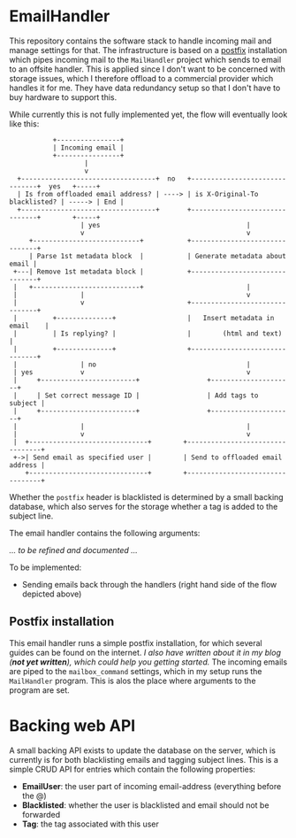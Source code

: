 # EmailHandler

This repository contains the software stack to handle incoming mail and manage settings for that. The infrastructure is based on a [postfix](http://www.postfix.org/) installation which pipes incoming mail to the `MailHandler` project which sends to email to an offsite handler. This is applied since I don't want to be concerned with storage issues, which I therefore offload to a commercial provider which handles it for me. They have data redundancy setup so that I don't have to buy hardware to support this.


While currently this is not fully implemented yet, the flow will eventually look like this:
```
           +----------------+
           | Incoming email |
           +----------------+
                   |
                   v
  +----------------------------------+  no   +-------------------------------+  yes   +-----+
  | Is from offloaded email address? | ----> | is X-Original-To blacklisted? | -----> | End |
  +----------------------------------+       +-------------------------------+        +-----+
                  | yes                                     |
                  v                                         v
     +---------------------------+           +-------------------------------+
     | Parse 1st metadata block  |           | Generate metadata about email |
 +---| Remove 1st metadata block |           +-------------------------------+
 |   +---------------------------+                          |
 |                |                                         v
 |                v                          +-------------------------------+
 |         +--------------+                  |   Insert metadata in email    |
 |         | Is replying? |                  |        (html and text)        |
 |         +--------------+                  +-------------------------------+
 |                | no                                      |
 | yes            v                                         v
 |     +------------------------+                 +---------------------+
 |     | Set correct message ID |                 | Add tags to subject |
 |     +------------------------+                 +---------------------+
 |                |                                         |
 |                v                                         v
 |  +------------------------------+        +---------------------------------+
 +->| Send email as specified user |        | Send to offloaded email address |
    +------------------------------+        +---------------------------------+
```

Whether the `postfix` header is blacklisted is determined by a small backing database, which also serves for the storage whether a tag is added to the subject line.

The email handler contains the following arguments:

*... to be refined and documented ...*

To be implemented:

- Sending emails back through the handlers (right hand side of the flow depicted above)

## Postfix installation

This email handler runs a simple postfix installation, for which several guides can be found on the internet. *I also have written about it in my blog (**not yet written**), which could help you getting started.* The incoming emails are piped to the `mailbox_command` settings, which in my setup runs the `MailHandler` program. This is alos the place where arguments to the program are set.

# Backing web API

A small backing API exists to update the database on the server, which is currently is for both blacklisting emails and tagging subject lines. This is a simple CRUD API for entries which contain the following properties:

* **EmailUser**: the user part of incoming email-address (everything before the @)
* **Blacklisted**: whether the user is blacklisted and email should not be forwarded
* **Tag**: the tag associated with this user
